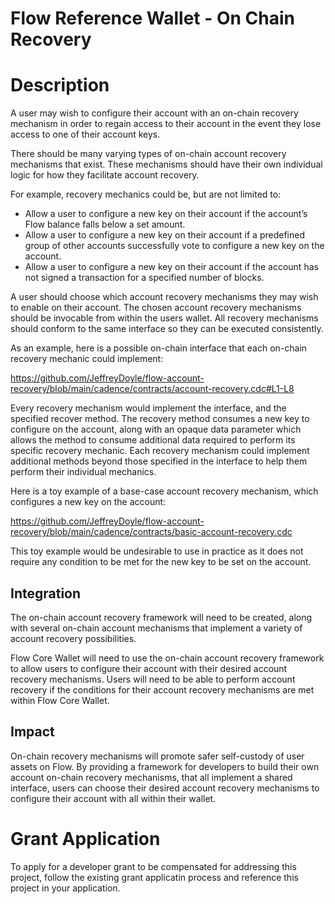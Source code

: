 # Flow Reference Wallet - On Chain Recovery

# Description

A user may wish to configure their account with an on-chain recovery mechanism in order to regain access to their account in the event they lose access to one of their account keys. 

There should be many varying types of on-chain account recovery mechanisms that exist. These mechanisms should have their own individual logic for how they facilitate account recovery. 

For example, recovery mechanics could be, but are not limited to:

- Allow a user to configure a new key on their account if the account’s Flow balance falls below a set amount.
- Allow a user to configure a new key on their account if a predefined group of other accounts successfully vote to configure a new key on the account.
- Allow a user to configure a new key on their account if the account has not signed a transaction for a specified number of blocks.

A user should choose which account recovery mechanisms they may wish to enable on their account. The chosen account recovery mechanisms should be invocable from within the users wallet. All recovery mechanisms should conform to the same interface so they can be executed consistently. 

As an example, here is a possible on-chain interface that each on-chain recovery mechanic could implement:

https://github.com/JeffreyDoyle/flow-account-recovery/blob/main/cadence/contracts/account-recovery.cdc#L1-L8

Every recovery mechanism would implement the interface, and the specified recover method. The recovery method consumes a new key to configure on the account, along with an opaque data parameter which allows the method to consume additional data required to perform its specific recovery mechanic. Each recovery mechanism could implement additional methods beyond those specified in the interface to help them perform their individual mechanics.

Here is a toy example of a base-case account recovery mechanism, which configures a new key on the account:  

https://github.com/JeffreyDoyle/flow-account-recovery/blob/main/cadence/contracts/basic-account-recovery.cdc

This toy example would be undesirable to use in practice as it does not require any condition to be met for the new key to be set on the account.

## Integration

The on-chain account recovery framework will need to be created, along with several on-chain account mechanisms that implement a variety of account recovery possibilities.

Flow Core Wallet will need to use the on-chain account recovery framework to allow users to configure their account with their desired account recovery mechanisms. Users will need to be able to perform account recovery if the conditions for their account recovery mechanisms are met within Flow Core Wallet.

## Impact

On-chain recovery mechanisms will promote safer self-custody of user assets on Flow. By providing a framework for developers to build their own account on-chain recovery mechanisms, that all implement a shared interface, users can choose their desired account recovery mechanisms to configure their account with all within their wallet.

# Grant Application

To apply for a developer grant to be compensated for addressing this project, follow the existing grant applicatin process and reference this project in your application. 
